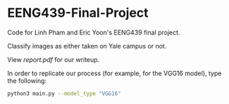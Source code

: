 # EENG439-Final-Project
Code for Linh Pham and Eric Yoon's EENG439 final project.

Classify images as either taken on Yale campus or not.

View *report.pdf* for our writeup.

In order to replicate our process (for example, for the VGG16 model), type the following: 

```bash 
python3 main.py --model_type "VGG16" 
```